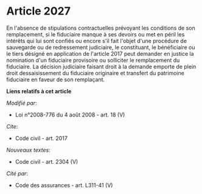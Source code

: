 # Article 2027

En l'absence de stipulations contractuelles prévoyant les conditions de son remplacement, si le fiduciaire manque à ses
devoirs ou met en péril les intérêts qui lui sont confiés ou encore s'il fait l'objet d'une procédure de sauvegarde ou de
redressement judiciaire, le constituant, le bénéficiaire ou le tiers désigné en application de l'article 2017 peut demander
en justice la nomination d'un fiduciaire provisoire ou solliciter le remplacement du fiduciaire. La décision judiciaire
faisant droit à la demande emporte de plein droit dessaisissement du fiduciaire originaire et transfert du patrimoine
fiduciaire en faveur de son remplaçant.

**Liens relatifs à cet article**

_Modifié par_:

  - Loi n°2008-776 du 4 août 2008 - art. 18 (V)

_Cite_:

  - Code civil - art. 2017

_Nouveaux textes_:

  - Code civil - art. 2304 (V)

_Cité par_:

  - Code des assurances - art. L311-41 (V)

